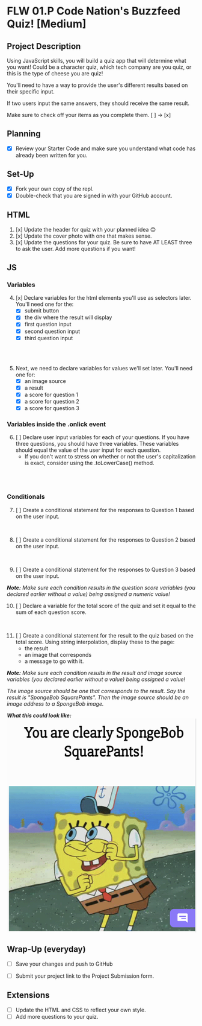 # FLW 01.P Code Nation's Buzzfeed Quiz! [Medium]

## Project Description
Using JavaScript skills, you will build a quiz app that will determine what you want! Could be a character quiz, which tech company are you quiz, or this is the type of cheese you are quiz! 

You'll need to have a way to provide the user's different results based on their specific input. 

If two users input the same answers, they should receive the same result.

Make sure to check off your items as you complete them. [ ] → [x]

## Planning
- [x] Review your Starter Code and make sure you understand what code has already been written for you.

## Set-Up
- [x] Fork your own copy of the repl.
- [x] Double-check that you are signed in with your GitHub account.

## HTML
1. [x] Update the header for quiz with your planned idea 😊
2. [x] Update the cover photo with one that makes sense.
3. [x] Update the questions for your quiz. Be sure to have AT LEAST three to ask the user. Add more questions if you want!

## JS

### Variables
4. [x] Declare variables for the html elements you'll use as selectors later. You'll need one for the:
    - [x] submit button
    - [x] the div where the result will display
    - [x] first question input
    - [x] second question input
    - [x] third question input
</br>
</br>

5. Next, we need to declare variables for values we'll set later. You'll need one for:
    - [x] an image source
    - [x] a result
    - [x] a score for question 1
    - [x] a score for question 2
    - [x] a score for question 3

### Variables inside the .onlick event

6. [ ] Declare user input variables for each of your questions. If you have three questions, you should have three variables. These variables should equal the value of the user input for each question.
    - If you don't want to stress on whether or not the user's capitalization is exact, consider using the .toLowerCase() method.
</br>
</br>

### Conditionals
7. [ ] Create a conditional statement for the responses to Question 1 based on the user input.
</br>

8. [ ] Create a conditional statement for the responses to Question 2 based on the user input.
</br>

9. [ ] Create a conditional statement for the responses to Question 3 based on the user input.

<em><strong>Note:</strong> Make sure each condition results in the question score variables (you declared earlier without a value) being assigned a numeric value!</em>

10. [ ] Declare a variable for the total score of the quiz and set it equal to the sum of each question score.
</br>

11. [ ] Create a conditional statement for the result to the quiz based on the total score. Using string interpolation, display these to the page:
      - the result
      - an image that corresponds
      - a message to go with it.

<em><strong>Note:</strong> Make sure each condition results in the result and image source variables (you declared earlier without a value) being assigned a value! 

The image source should be one that corresponds to the result. Say the result is "SpongeBob SquarePants". Then the image source should be an image address to a SpongeBob image.</em>

<em><strong>What this could look like:</strong></em>
![Example of result div.](/images/image.png)

      
## Wrap-Up (everyday)
- [ ] Save your changes and push to GitHub
- [ ] Submit your project link to the Project Submission form.


## Extensions
- [ ] Update the HTML and CSS to reflect your own style.
- [ ] Add more questions to your quiz.

